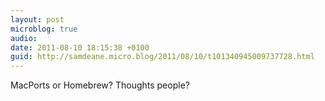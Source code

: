 ```yaml
---
layout: post
microblog: true
audio: 
date: 2011-08-10 18:15:38 +0100
guid: http://samdeane.micro.blog/2011/08/10/t101340945009737728.html
---
```

MacPorts or Homebrew? Thoughts people?
